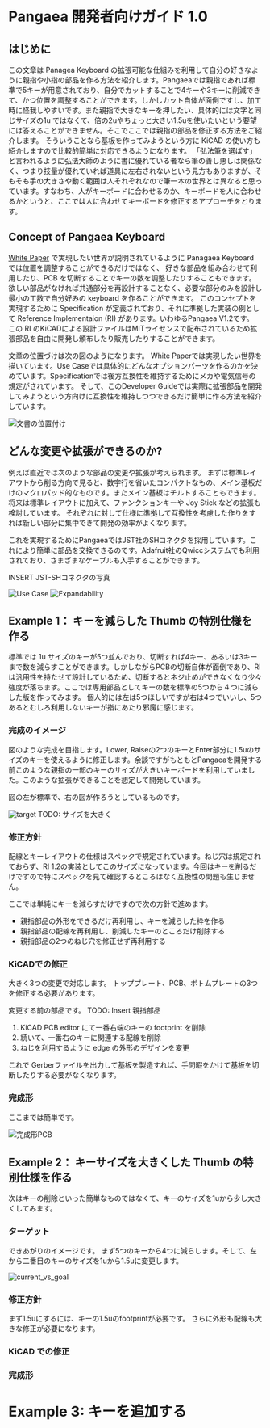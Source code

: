 # Pangaea 開発者向けガイド 1.0

## はじめに

この文章は Panagea Keyboard の拡張可能な仕組みを利用して自分の好きなように親指や小指の部品を作る方法を紹介します。Pangaeaでは親指であれば標準で5キーが用意されており、自分でカットすることで4キーや3キーに削減できて、かつ位置を調整することができます。しかしカット自体が面倒ですし、加工時に怪我しやすいです。また親指で大きなキーを押したい、具体的には文字と同じサイズの1u ではなくて、倍の2uやちょっと大きい1.5uを使いたいという要望には答えることができません。そこでここでは親指の部品を修正する方法をご紹介します。
そういうことなら基板を作ってみようという方に KiCAD の使い方も紹介しますので比較的簡単に対応できるようになります。
「弘法筆を選ばす」と言われるように弘法大師のように書に優れている者なら筆の善し悪しは関係なく、つまり技量が優れていれば道具に左右されないという見方もありますが、そもそも手の大きさや動く範囲は人それぞれなので筆一本の世界とは異なると思っています。すなわち、人がキーボードに合わせるのか、キーボードを人に合わせるかというと、ここでは人に合わせてキーボードを修正するアプローチをとります。

## Concept of Pangaea Keyboard

[White Paper](whitepaper_jp.md) で実現したい世界が説明されているように Panagaea Keyboard では位置を調整することができるだけではなく、
好きな部品を組み合わせて利用したり、PCB を切断することでキーの数を調整したりすることもできます。
欲しい部品がなければ共通部分を再設計することなく、必要な部分のみを設計し最小の工数で自分好みの keyboard を作ることができます。
このコンセプトを実現するために Specification が定義されており、それに準拠した実装の例として Reference Implementaion (RI) があります。いわゆるPangaea V1.2です。
この RI のKiCADによる設計ファイルはMITライセンスで配布されているため拡張部品を自由に開発し頒布したり販売したりすることができます。

文章の位置づけは次の図のようになります。
White Paperでは実現したい世界を描いています。Use Caseでは具体的にどんなオプションパーツを作るのかを決めています。Specificationでは後方互換性を維持するためにメカや電気信号の規定がされています。
そして、このDeveloper Guideでは実際に拡張部品を開発してみようという方向けに互換性を維持しつつできるだけ簡単に作る方法を紹介しています。

![文書の位置付け](images/2022-12-11_11_23_14.png "Figure 1: 文書の位置付け")

## どんな変更や拡張ができるのか?

例えば直近では次のような部品の変更や拡張が考えられます。
まずは標準レイアウトから削る方向で見ると、数字行を省いたコンパクトなもの、メイン基板だけのマクロパッド的なものです。またメイン基板はチルトすることもできます。
将来は標準レイアウトに加えて、ファンクションキーや Joy Stick などの拡張も検討しています。
それぞれに対して仕様に準拠して互換性を考慮した作りをすれば新しい部分に集中できて開発の効率がよくなります。

これを実現するためにPangaeaではJST社のSHコネクタを採用しています。これにより簡単に部品を交換できるのです。Adafruit社のQwiccシステムでも利用されており、さまざまなケーブルも入手することができます。

INSERT JST-SHコネクタの写真

![Use Case](images/2022-12-11_21_12_12.png)
![Expandability](images/2022-12-11_11_33_55.png "Expandability")

## Example 1： キーを減らした Thumb の特別仕様を作る

標準では 1u サイズのキーが5つ並んでおり、切断すれば4キー、あるいは3キーまで数を減らすことができます。しかしながらPCBの切断自体が面倒であり、RIは汎用性を持たせて設計しているため、切断するとネジ止めができなくなり少々強度が落ちます。ここでは専用部品としてキーの数を標準の5つから４つに減らした版を作ってみます。
個人的には左は5つほしいですが右は4つでいいし、5つあるとむしろ利用しないキーが指にあたり邪魔に感じます。

### 完成のイメージ

図のような完成を目指します。Lower, Raiseの2つのキーとEnter部分に1.5uのサイズのキーを使えるように修正します。余談ですがもともとPangaeaを開発する前このような親指の一部のキーのサイズが大きいキーボードを利用していました。このような拡張ができることを想定して開発しています。

図の左が標準で、右の図が作ろうとしているものです。

![target](images/2022-12-11_12_28_00.png)
TODO: サイズを大きく

### 修正方針

配線とキーレイアウトの仕様はスペックで規定されています。ねじ穴は規定されておらず、RI 1.2の実装としてこのサイズになっています。今回はキーを削るだけですので特にスペックを見て確認するところはなく互換性の問題も生じません。

ここでは単純にキーを減らすだけですので次の方針で進めます。

* 親指部品の外形をできるだけ再利用し、キーを減らした枠を作る
* 親指部品の配線を再利用し、削減したキーのところだけ削除する
* 親指部品の2つのねじ穴を修正せず再利用する

### KiCADでの修正

大きく3つの変更で対応します。
トッププレート、PCB、ボトムプレートの3つを修正する必要があります。

変更する前の部品です。
TODO: Insert 親指部品

1. KiCAD PCB editor にて一番右端のキーの footprint を削除
2. 続いて、一番右のキーに関連する配線を削除
3. ねじを利用するように edge の外形のデザインを変更

これで Gerberファイルを出力して基板を製造すれば、手間暇をかけて基板を切断したりする必要がなくなります。

### 完成形

ここまでは簡単です。

![完成形PCB](images/2022-12-11_11_41_43.png)

## Example 2： キーサイズを大きくした Thumb の特別仕様を作る

次はキーの削除といった簡単なものではなくて、キーのサイズを1uから少し大きくしてみます。

### ターゲット

できあがりのイメージです。
まず5つのキーから4つに減らします。そして、左から二番目のキーのサイズを1uから1.5uに変更します。

![current_vs_goal](images/2022-12-11_11_42_54.png)

### 修正方針

まず1.5uにするには、キーの1.5uのfootprintが必要です。
さらに外形も配線も大きな修正が必要になります。

### KiCAD での修正

### 完成形



# Example 3: キーを追加する


